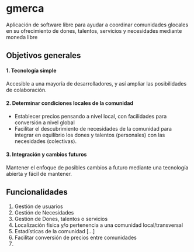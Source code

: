 # gmerca
Aplicación de software libre para ayudar a coordinar comunidades glocales en su ofrecimiento de dones, talentos, servicios y necesidades mediante moneda libre

## Objetivos generales
#### 1. Tecnología simple
Accesible a una mayoría de desarrolladores, y así ampliar las posibilidades de colaboración.

#### 2. Determinar condiciones locales de la comunidad
- Establecer precios pensando a nivel local, con facilidades para conversión a nivel global
- Facilitar el descubrimiento de necesidades de la comunidad para integrar en equilibrio los dones y talentos (personales) con las necesidades (colectivas).

#### 3. Integración y cambios futuros
Mantener el enfoque de posibles cambios a futuro mediante una tecnología abierta y fácil de mantener.

## Funcionalidades
1. Gestión de usuarios
2. Gestión de Necesidades
3. Gestión de Dones, talentos o servicios
4. Localización fisica y/o pertenencia a una comunidad local/transversal
5. Estadísticas de la comunidad [...]
6. Facilitar conversión de precios entre comunidades
7. 
